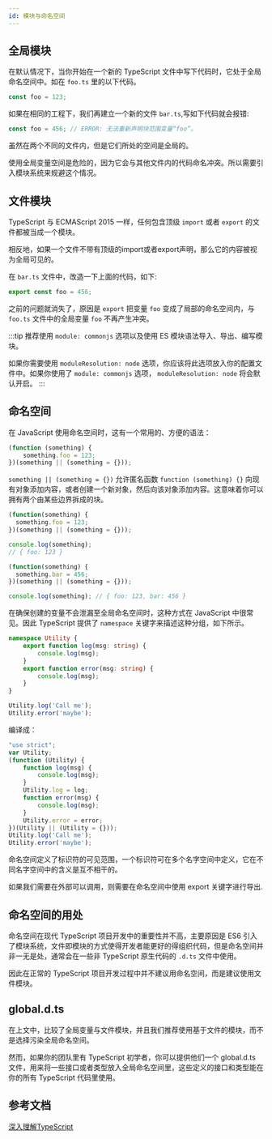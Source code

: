 ```yaml
---
id: 模块与命名空间
---
```


## 全局模块

在默认情况下，当你开始在一个新的 TypeScript 文件中写下代码时，它处于全局命名空间中。如在 `foo.ts` 里的以下代码。

```ts title='foo.ts'
const foo = 123;
```

如果在相同的工程下，我们再建立一个新的文件 `bar.ts`,写如下代码就会报错:

```ts title='bar.ts'
const foo = 456; // ERROR: 无法重新声明块范围变量“foo”。
```

虽然在两个不同的文件内，但是它们所处的空间是全局的。

使用全局变量空间是危险的，因为它会与其他文件内的代码命名冲突。所以需要引入模块系统来规避这个情况。

## 文件模块

TypeScript 与 ECMAScript 2015 一样，任何包含顶级 `import` 或者 `export` 的文件都被当成一个模块。

相反地，如果一个文件不带有顶级的import或者export声明，那么它的内容被视为全局可见的。

在 `bar.ts` 文件中，改造一下上面的代码，如下:

```ts title='bar.ts'
export const foo = 456;
```

之前的问题就消失了，原因是 `export` 把变量 `foo` 变成了局部的命名空间内，与 `foo.ts` 文件中的全局变量 `foo` 不再产生冲突。

:::tip
推荐使用 `module: commonjs` 选项以及使用 ES 模块语法导入、导出、编写模块。

如果你需要使用 `moduleResolution: node` 选项，你应该将此选项放入你的配置文件中。如果你使用了 `module: commonjs` 选项， `moduleResolution: node` 将会默认开启。
:::


## 命名空间

在 JavaScript 使用命名空间时，这有一个常用的、方便的语法：

```ts
(function (something) {
    something.foo = 123;
})(something || (something = {}));
```

`something || (something = {})` 允许匿名函数 `function (something) {}` 向现有对象添加内容，或者创建一个新对象，然后向该对象添加内容。这意味着你可以拥有两个由某些边界拆成的块。

```ts
(function(something) {
  something.foo = 123;
})(something || (something = {}));

console.log(something);
// { foo: 123 }

(function(something) {
  something.bar = 456;
})(something || (something = {}));

console.log(something); // { foo: 123, bar: 456 }
```

在确保创建的变量不会泄漏至全局命名空间时，这种方式在 JavaScript 中很常见。因此 TypeScript 提供了 `namespace` 关键字来描述这种分组，如下所示。

```ts
namespace Utility {
    export function log(msg: string) {
        console.log(msg);
    }
    export function error(msg: string) {
        console.log(msg);
    }
}

Utility.log('Call me');
Utility.error('maybe');
```

编译成：

```ts
"use strict";
var Utility;
(function (Utility) {
    function log(msg) {
        console.log(msg);
    }
    Utility.log = log;
    function error(msg) {
        console.log(msg);
    }
    Utility.error = error;
})(Utility || (Utility = {}));
Utility.log('Call me');
Utility.error('maybe');
```

命名空间定义了标识符的可见范围，一个标识符可在多个名字空间中定义，它在不同名字空间中的含义是互不相干的。

如果我们需要在外部可以调用，则需要在命名空间中使用 export 关键字进行导出.


## 命名空间的用处

命名空间在现代 TypeScript 项目开发中的重要性并不高，主要原因是 ES6 引入了模块系统，文件即模块的方式使得开发者能更好的得组织代码，但是命名空间并非一无是处，通常会在一些非 TypeScript 原生代码的 `.d.ts` 文件中使用。

因此在正常的 TypeScript 项目开发过程中并不建议用命名空间，而是建议使用文件模块。

## global.d.ts

在上文中，比较了全局变量与文件模块，并且我们推荐使用基于文件的模块，而不是选择污染全局命名空间。

然而，如果你的团队里有 TypeScript 初学者，你可以提供他们一个 global.d.ts 文件，用来将一些接口或者类型放入全局命名空间里，这些定义的接口和类型能在你的所有 TypeScript 代码里使用。


## 参考文档

[深入理解TypeScript](https://jkchao.github.io/typescript-book-chinese/project/modules.html)
